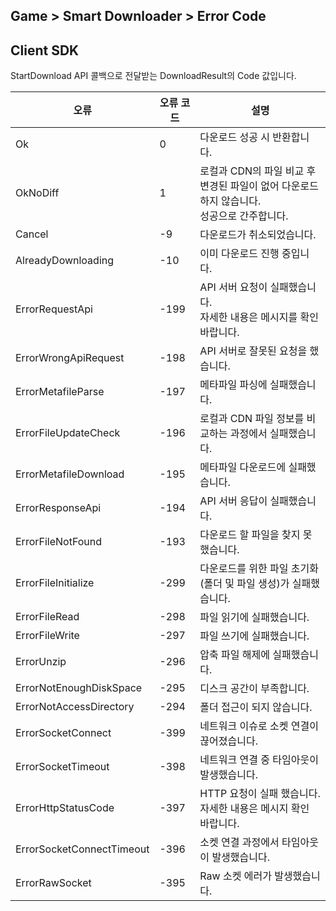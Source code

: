 ## Game > Smart Downloader > Error Code

## Client SDK

StartDownload API 콜백으로 전달받는 DownloadResult의 Code 값입니다.

| 오류 | 오류 코드 | 설명 |
|--------|-------|-------|
| Ok | 0 | 다운로드 성공 시 반환합니다. |
| OkNoDiff | 1 | 로컬과 CDN의 파일 비교 후 변경된 파일이 없어 다운로드 하지 않습니다.<br>성공으로 간주합니다. |
| Cancel | -9 | 다운로드가 취소되었습니다. |
| AlreadyDownloading | -10 | 이미 다운로드 진행 중입니다. |
| ErrorRequestApi | -199 | API 서버 요청이 실패했습니다.<br>자세한 내용은 메시지를 확인 바랍니다. |
| ErrorWrongApiRequest | -198 | API 서버로 잘못된 요청을 했습니다. |
| ErrorMetafileParse | -197 | 메타파일 파싱에 실패했습니다. |
| ErrorFileUpdateCheck | -196 | 로컬과 CDN 파일 정보를 비교하는 과정에서 실패했습니다. |
| ErrorMetafileDownload | -195 | 메타파일 다운로드에 실패했습니다. |
| ErrorResponseApi | -194 | API 서버 응답이 실패했습니다. |
| ErrorFileNotFound | -193 | 다운로드 할 파일을 찾지 못했습니다. |
| ErrorFileInitialize | -299 | 다운로드를 위한 파일 초기화(폴더 및 파일 생성)가 실패했습니다. |
| ErrorFileRead | -298 | 파일 읽기에 실패했습니다. |
| ErrorFileWrite | -297 | 파일 쓰기에 실패했습니다. |
| ErrorUnzip | -296 | 압축 파일 해제에 실패했습니다. |
| ErrorNotEnoughDiskSpace | -295 | 디스크 공간이 부족합니다. |
| ErrorNotAccessDirectory | -294 | 폴더 접근이 되지 않습니다. |
| ErrorSocketConnect | -399 | 네트워크 이슈로 소켓 연결이 끊어졌습니다. |
| ErrorSocketTimeout | -398 | 네트워크 연결 중 타임아웃이 발생했습니다. |
| ErrorHttpStatusCode | -397 | HTTP 요청이 실패 했습니다.<br>자세한 내용은 메시지 확인 바랍니다. |
| ErrorSocketConnectTimeout | -396 | 소켓 연결 과정에서 타임아웃이 발생했습니다. |
| ErrorRawSocket | -395 | Raw 소켓 에러가 발생했습니다. |